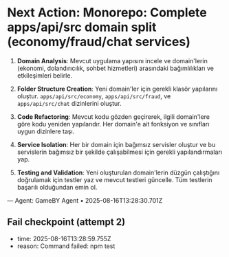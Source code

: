 # Next Action: Monorepo: Complete apps/api/src domain split (economy/fraud/chat services)

1. **Domain Analysis**: Mevcut uygulama yapısını incele ve domain'lerin (ekonomi, dolandırıcılık, sohbet hizmetleri) arasındaki bağımlılıkları ve etkileşimleri belirle.

2. **Folder Structure Creation**: Yeni domain'ler için gerekli klasör yapılarını oluştur. `apps/api/src/economy`, `apps/api/src/fraud`, ve `apps/api/src/chat` dizinlerini oluştur.

3. **Code Refactoring**: Mevcut kodu gözden geçirerek, ilgili domain'lere göre kodu yeniden yapılandır. Her domain'e ait fonksiyon ve sınıfları uygun dizinlere taşı.

4. **Service Isolation**: Her bir domain için bağımsız servisler oluştur ve bu servislerin bağımsız bir şekilde çalışabilmesi için gerekli yapılandırmaları yap.

5. **Testing and Validation**: Yeni oluşturulan domain'lerin düzgün çalıştığını doğrulamak için testler yaz ve mevcut testleri güncelle. Tüm testlerin başarılı olduğundan emin ol.

— Agent: GameBY Agent • 2025-08-16T13:28:30.701Z


## Fail checkpoint (attempt 2)
- time: 2025-08-16T13:28:59.755Z
- reason: Command failed: npm test
